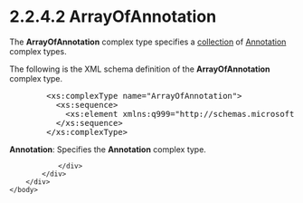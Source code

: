 <html dir="LTR" xmlns:mshelp="http://msdn.microsoft.com/mshelp" xmlns:ddue="http://ddue.schemas.microsoft.com/authoring/2003/5" xmlns:xlink="http://www.w3.org/1999/xlink" xmlns:tool="http://www.microsoft.com/tooltip">
    <head>
        <meta http-equiv="Content-Type" content="text/html; CHARSET=utf-8"></meta>
        <meta name="save" content="history"></meta>
        <title>2.2.4.2 ArrayOfAnnotation</title>
        <xml>
            <mshelp:toctitle title="2.2.4.2 ArrayOfAnnotation"></mshelp:toctitle>
            <mshelp:rltitle title="[MS-SSMDSWS-15]: ArrayOfAnnotation"></mshelp:rltitle>
            <mshelp:keyword index="A" term="84bab74a-0bb4-43d3-ac7d-3a68af60161c"></mshelp:keyword>
            <mshelp:attr name="DCSext.ContentType" value="open specification"></mshelp:attr>
            <mshelp:attr name="AssetID" value="84bab74a-0bb4-43d3-ac7d-3a68af60161c"></mshelp:attr>
            <mshelp:attr name="TopicType" value="kbRef"></mshelp:attr>
            <mshelp:attr name="DCSext.Title" value="[MS-SSMDSWS-15]: ArrayOfAnnotation" />
        </xml>
    </head>
    <body>
        <div id="header">
            <h1 class="heading">2.2.4.2 ArrayOfAnnotation</h1>
        </div>
        <div id="mainSection">
            <div id="mainBody">
                <div id="allHistory" class="saveHistory"></div>
                <div id="sectionSection0" class="section" name="collapseableSection">
                    

<p>The <b>ArrayOfAnnotation</b> complex type specifies a <a href="ad350219-f30b-4bac-99e5-6477986f9a7a.html#gt_8f0a5e5b-e1b8-409f-936e-8edf43d9f7db">collection</a> of <a href="402df582-5469-40ee-8651-36181e9b3014.html">Annotation</a> complex types.</p>

<p>The following is the XML schema definition of the <b>ArrayOfAnnotation</b>
complex type.</p>

<dl>
<dd>
<div><pre>   &lt;xs:complexType name=&quot;ArrayOfAnnotation&quot;&gt;
     &lt;xs:sequence&gt;
       &lt;xs:element xmlns:q999=&quot;http://schemas.microsoft.com/sqlserver/masterdataservices/2009/09&quot; minOccurs=&quot;0&quot; maxOccurs=&quot;unbounded&quot; name=&quot;Annotation&quot; nillable=&quot;true&quot; type=&quot;q999:Annotation&quot; xmlns:xs=&quot;http://www.w3.org/2001/XMLSchema&quot; /&gt;
     &lt;/xs:sequence&gt;
   &lt;/xs:complexType&gt;
</pre></div>
</dd></dl>

<p><b>Annotation</b>: Specifies the <b>Annotation</b>
complex type.</p>


                </div>
            </div>
        </div>
    </body>
</html>
